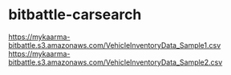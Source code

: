 # bitbattle-carsearch

https://mykaarma-bitbattle.s3.amazonaws.com/VehicleInventoryData_Sample1.csv
https://mykaarma-bitbattle.s3.amazonaws.com/VehicleInventoryData_Sample2.csv
